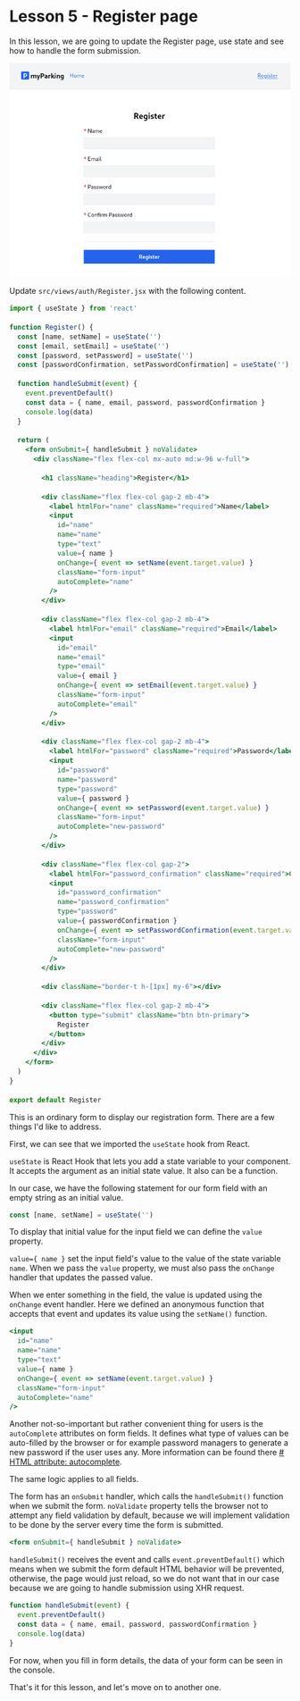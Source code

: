 # Lesson 5 - Register page

In this lesson, we are going to update the Register page, use state and see how to handle the form submission.

![Register page](assets/register-page.png)

Update `src/views/auth/Register.jsx` with the following content.

```jsx
import { useState } from 'react'

function Register() {
  const [name, setName] = useState('')
  const [email, setEmail] = useState('')
  const [password, setPassword] = useState('')
  const [passwordConfirmation, setPasswordConfirmation] = useState('')

  function handleSubmit(event) {
    event.preventDefault()
    const data = { name, email, password, passwordConfirmation }
    console.log(data)
  }

  return (
    <form onSubmit={ handleSubmit } noValidate>
      <div className="flex flex-col mx-auto md:w-96 w-full">

        <h1 className="heading">Register</h1>

        <div className="flex flex-col gap-2 mb-4">
          <label htmlFor="name" className="required">Name</label>
          <input
            id="name"
            name="name"
            type="text"
            value={ name }
            onChange={ event => setName(event.target.value) }
            className="form-input"
            autoComplete="name"
          />
        </div>

        <div className="flex flex-col gap-2 mb-4">
          <label htmlFor="email" className="required">Email</label>
          <input
            id="email"
            name="email"
            type="email"
            value={ email }
            onChange={ event => setEmail(event.target.value) }
            className="form-input"
            autoComplete="email"
          />
        </div>

        <div className="flex flex-col gap-2 mb-4">
          <label htmlFor="password" className="required">Password</label>
          <input
            id="password"
            name="password"
            type="password"
            value={ password }
            onChange={ event => setPassword(event.target.value) }
            className="form-input"
            autoComplete="new-password"
          />
        </div>

        <div className="flex flex-col gap-2">
          <label htmlFor="password_confirmation" className="required">Confirm Password</label>
          <input
            id="password_confirmation"
            name="password_confirmation"
            type="password"
            value={ passwordConfirmation }
            onChange={ event => setPasswordConfirmation(event.target.value) }
            className="form-input"
            autoComplete="new-password"
          />
        </div>

        <div className="border-t h-[1px] my-6"></div>

        <div className="flex flex-col gap-2 mb-4">
          <button type="submit" className="btn btn-primary">
            Register
          </button>
        </div>
      </div>
    </form>
  )
}

export default Register
```

This is an ordinary form to display our registration form. There are a few things I'd like to address.

First, we can see that we imported the `useState` hook from React.

`useState` is React Hook that lets you add a state variable to your component. It accepts the argument as an initial
state value. It also can be a function.

In our case, we have the following statement for our form field with an empty string as an initial value.

```jsx
const [name, setName] = useState('')
```

To display that initial value for the input field we can define the `value` property.

`value={ name }` set the input field's value to the value of the state variable `name`. When we pass the `value`
property, we must also pass the `onChange` handler that updates the passed value.

When we enter something in the field, the value is updated using the `onChange` event handler. Here we defined an
anonymous function that accepts that event and updates its value using the `setName()` function.

```jsx
<input
  id="name"
  name="name"
  type="text"
  value={ name }
  onChange={ event => setName(event.target.value) }
  className="form-input"
  autoComplete="name"
/>
```

Another not-so-important but rather convenient thing for users is the `autoComplete` attributes on form fields. It
defines what type of values can be auto-filled by the browser or for example password managers to generate a new
password if the user uses any. More information can be found
there [# HTML attribute: autocomplete](https://developer.mozilla.org/en-US/docs/Web/HTML/Attributes/autocomplete).

The same logic applies to all fields.

The form has an `onSubmit` handler, which calls the `handleSubmit()` function when we submit the form. `noValidate`
property tells the browser not to attempt any field validation by default, because we will implement validation to be
done by the server every time the form is submitted.

```jsx
<form onSubmit={ handleSubmit } noValidate>
```

`handleSubmit()` receives the event and calls `event.preventDefault()` which means when we submit the form default HTML
behavior will be prevented, otherwise, the page would just reload, so we do not want that in our case because we are
going to handle submission using XHR request.

```jsx
function handleSubmit(event) {
  event.preventDefault()
  const data = { name, email, password, passwordConfirmation }
  console.log(data)
}
```

For now, when you fill in form details, the data of your form can be seen in the console.

That's it for this lesson, and let's move on to another one.